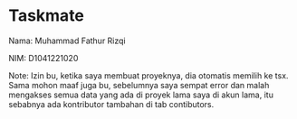 # Taskmate

Nama: Muhammad Fathur Rizqi

NIM: D1041221020


Note: 
Izin bu, ketika saya membuat proyeknya, dia otomatis memilih ke tsx.
Sama mohon maaf juga bu, sebelumnya saya sempat error dan malah mengakses semua data yang ada di proyek lama saya di akun lama, itu sebabnya ada kontributor tambahan di tab contibutors.

